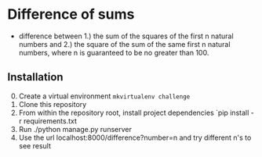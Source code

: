 Difference of sums
======================
- difference between 1.) the sum of the squares of the first n natural
numbers and 2.)  the square of the sum of the same first n natural numbers,
where n is guaranteed to be no greater than 100.

Installation
------------
0. Create a virtual environment `mkvirtualenv challenge`
1. Clone this repository 
2. From within the repository root, install project dependencies `pip install -r requirements.txt
3. Run ./python manage.py runserver
4. Use the url localhost:8000/difference?number=n and try different n's to see result

